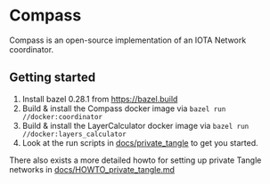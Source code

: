 Compass
=============================

Compass is an open-source implementation of an IOTA Network coordinator. 

## Getting started
1. Install bazel 0.28.1 from https://bazel.build
2. Build & install the Compass docker image via `bazel run //docker:coordinator`
3. Build & install the LayerCalculator docker image via `bazel run //docker:layers_calculator`
3. Look at the run scripts in [docs/private_tangle](docs/private_tangle) to get you started.

There also exists a more detailed howto for setting up private Tangle networks in [docs/HOWTO_private_tangle.md](docs/HOWTO_private_tangle.md)

